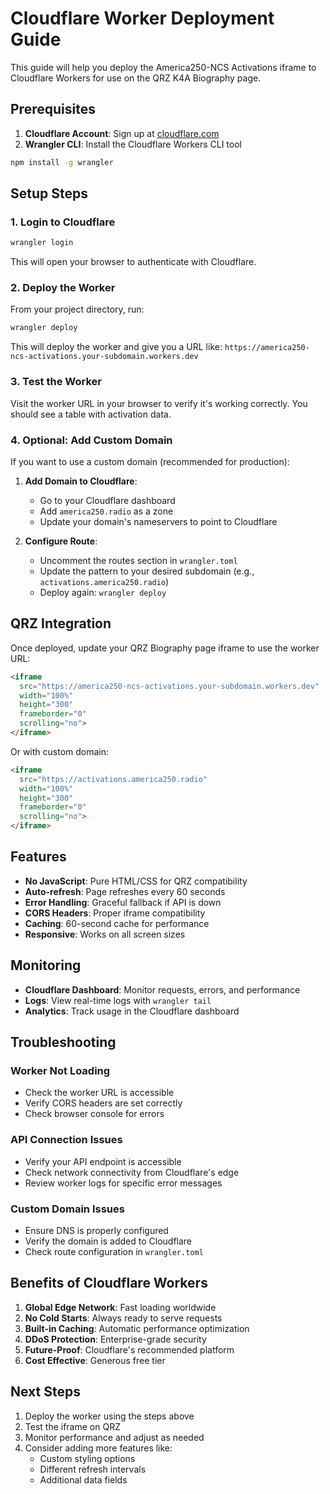 # Cloudflare Worker Deployment Guide

This guide will help you deploy the America250-NCS Activations iframe to Cloudflare Workers for use on the QRZ K4A Biography page.

## Prerequisites

1. **Cloudflare Account**: Sign up at [cloudflare.com](https://cloudflare.com)
2. **Wrangler CLI**: Install the Cloudflare Workers CLI tool

```bash
npm install -g wrangler
```

## Setup Steps

### 1. Login to Cloudflare

```bash
wrangler login
```

This will open your browser to authenticate with Cloudflare.

### 2. Deploy the Worker

From your project directory, run:

```bash
wrangler deploy
```

This will deploy the worker and give you a URL like:
`https://america250-ncs-activations.your-subdomain.workers.dev`

### 3. Test the Worker

Visit the worker URL in your browser to verify it's working correctly. You should see a table with activation data.

### 4. Optional: Add Custom Domain

If you want to use a custom domain (recommended for production):

1. **Add Domain to Cloudflare**:
   - Go to your Cloudflare dashboard
   - Add `america250.radio` as a zone
   - Update your domain's nameservers to point to Cloudflare

2. **Configure Route**:
   - Uncomment the routes section in `wrangler.toml`
   - Update the pattern to your desired subdomain (e.g., `activations.america250.radio`)
   - Deploy again: `wrangler deploy`

## QRZ Integration

Once deployed, update your QRZ Biography page iframe to use the worker URL:

```html
<iframe 
  src="https://america250-ncs-activations.your-subdomain.workers.dev" 
  width="100%" 
  height="300" 
  frameborder="0" 
  scrolling="no">
</iframe>
```

Or with custom domain:
```html
<iframe 
  src="https://activations.america250.radio" 
  width="100%" 
  height="300" 
  frameborder="0" 
  scrolling="no">
</iframe>
```

## Features

- **No JavaScript**: Pure HTML/CSS for QRZ compatibility
- **Auto-refresh**: Page refreshes every 60 seconds
- **Error Handling**: Graceful fallback if API is down
- **CORS Headers**: Proper iframe compatibility
- **Caching**: 60-second cache for performance
- **Responsive**: Works on all screen sizes

## Monitoring

- **Cloudflare Dashboard**: Monitor requests, errors, and performance
- **Logs**: View real-time logs with `wrangler tail`
- **Analytics**: Track usage in the Cloudflare dashboard

## Troubleshooting

### Worker Not Loading
- Check the worker URL is accessible
- Verify CORS headers are set correctly
- Check browser console for errors

### API Connection Issues
- Verify your API endpoint is accessible
- Check network connectivity from Cloudflare's edge
- Review worker logs for specific error messages

### Custom Domain Issues
- Ensure DNS is properly configured
- Verify the domain is added to Cloudflare
- Check route configuration in `wrangler.toml`

## Benefits of Cloudflare Workers

1. **Global Edge Network**: Fast loading worldwide
2. **No Cold Starts**: Always ready to serve requests
3. **Built-in Caching**: Automatic performance optimization
4. **DDoS Protection**: Enterprise-grade security
5. **Future-Proof**: Cloudflare's recommended platform
6. **Cost Effective**: Generous free tier

## Next Steps

1. Deploy the worker using the steps above
2. Test the iframe on QRZ
3. Monitor performance and adjust as needed
4. Consider adding more features like:
   - Custom styling options
   - Different refresh intervals
   - Additional data fields 